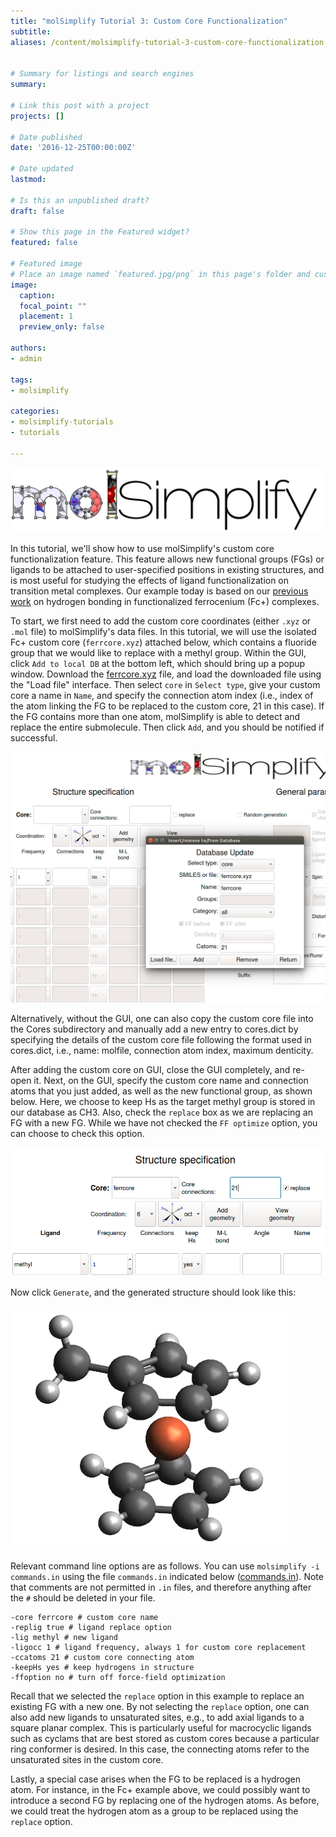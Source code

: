 ```yaml
---
title: "molSimplify Tutorial 3: Custom Core Functionalization"
subtitle:
aliases: /content/molsimplify-tutorial-3-custom-core-functionalization
 

# Summary for listings and search engines
summary: 

# Link this post with a project
projects: []

# Date published
date: '2016-12-25T00:00:00Z'

# Date updated
lastmod: 

# Is this an unpublished draft?
draft: false

# Show this page in the Featured widget?
featured: false

# Featured image
# Place an image named `featured.jpg/png` in this page's folder and customize its options here.
image:
  caption: 
  focal_point: ""
  placement: 1
  preview_only: false

authors:
- admin

tags:
- molsimplify

categories:
- molsimplify-tutorials
- tutorials

---
```

![](molsimplify-logo.png)


In this tutorial, we'll show how to use molSimplify's custom core functionalization feature. This feature allows new functional groups (FGs) or ligands to be attached to user-specified positions in existing structures, and is most useful for studying the effects of ligand functionalization on transition metal complexes. Our example today is based on our [previous work](http://pubs.acs.org/doi/abs/10.1021/acs.chemmater.6b02378) on hydrogen bonding in functionalized ferrocenium (Fc+) complexes.


To start, we first need to add the custom core coordinates (either `.xyz` or `.mol` file) to molSimplify's data files. In this tutorial, we will use the isolated Fc+ custom core (`ferrcore.xyz`) attached below, which contains a fluoride group that we would like to replace with a methyl group. Within the GUI, click `Add to local DB` at the bottom left, which should bring up a popup window. Download the [ferrcore.xyz](ferrcore.xyz) file, and load the downloaded file using the "Load file" interface. Then select `core` in `Select type`, give your custom core a name in `Name`, and specify the connection atom index (i.e., index of the atom linking the FG to be replaced to the custom core, 21 in this case). If the FG contains more than one atom, molSimplify is able to detect and replace the entire submolecule. Then click `Add`, and you should be notified if successful.


![](3-screenshot1.png)


Alternatively, without the GUI, one can also copy the custom core file into the Cores subdirectory and manually add a new entry to cores.dict by specifying the details of the custom core file following the format used in cores.dict, i.e., name: molfile, connection atom index, maximum denticity.


After adding the custom core on GUI, close the GUI completely, and re-open it. Next, on the GUI, specify the custom core name and connection atoms that you just added, as well as the new functional group, as shown below. Here, we choose to keep Hs as the target methyl group is stored in our database as CH3. Also, check the `replace` box as we are replacing an FG with a new FG. While we have not checked the `FF optimize` option, you can choose to check this option.


![](3-screenshot2.png)


Now click `Generate`, and the generated structure should look like this:


![](3-struct.png)


Relevant command line options are as follows. You can use `molsimplify -i commands.in` using the file `commands.in` indicated below ([commands.in](commands.in)). Note that comments are not permitted in `.in` files, and therefore anything after the `#` should be deleted in your file.

```
-core ferrcore # custom core name  
-replig true # ligand replace option  
-lig methyl # new ligand  
-ligocc 1 # ligand frequency, always 1 for custom core replacement  
-ccatoms 21 # custom core connecting atom  
-keepHs yes # keep hydrogens in structure  
-ffoption no # turn off force-field optimization
```

Recall that we selected the `replace` option in this example to replace an existing FG with a new one. By not selecting the `replace` option, one can also add new ligands to unsaturated sites, e.g., to add axial ligands to a square planar complex. This is particularly useful for macrocyclic ligands such as cyclams that are best stored as custom cores because a particular ring conformer is desired. In this case, the connecting atoms refer to the unsaturated sites in the custom core.


Lastly, a special case arises when the FG to be replaced is a hydrogen atom. For instance, in the Fc+ example above, we could possibly want to introduce a second FG by replacing one of the hydrogen atoms. As before, we could treat the hydrogen atom as a group to be replaced using the `replace` option. 


